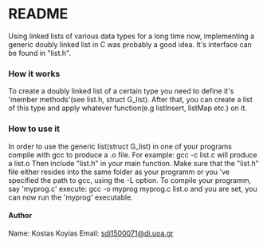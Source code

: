 # README #

Using linked lists of various data types for a long time now, implementing a generic doubly linked list in C was probably a good idea.
It's interface can be found in "list.h".

### How it works ###

To create a doubly linked list of a certain type you need to define it's 'member methods'(see list.h, struct G_list).
After that, you can create a list of this type and apply whatever function(e.g listInsert, listMap etc.) on it.

### How to use it ###

In order to use the generic list(struct G_list) in one of your programs compile with gcc to produce a .o file.
For example:
	gcc -c list.c
will produce a list.o
Then include "list.h" in your main function. Make sure that the "list.h" file either resides into the same folder as your programm 
or you 've specified the path to gcc, using the -L option.
To compile your programm, say 'myprog.c' execute:
	gcc -o myprog myprog.c list.o
and you are set, you can now run the 'myprog' executable.

#### Author ####
Name:  Kostas Koyias
Email: sdi1500071@di.uoa.gr